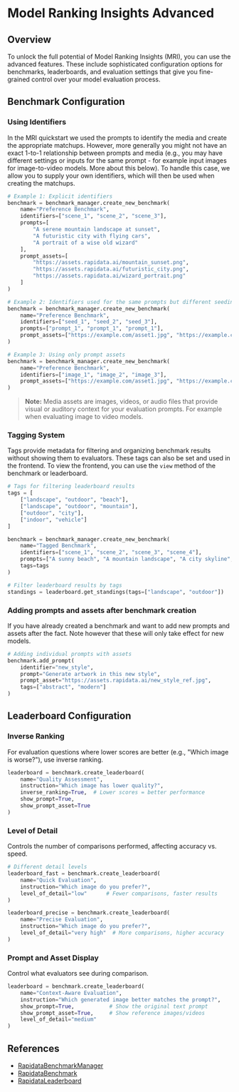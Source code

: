 # Model Ranking Insights Advanced

## Overview

To unlock the full potential of Model Ranking Insights (MRI), you can use the advanced features. These include sophisticated configuration options for benchmarks, leaderboards, and evaluation settings that give you fine-grained control over your model evaluation process.

## Benchmark Configuration

### Using Identifiers

In the MRI quickstart we used the prompts to identify the media and create the appropriate matchups. However, more generally you might not have an exact 1-to-1 relationship between prompts and media (e.g., you may have different settings or inputs for the same prompt - for example input images for image-to-video models. More about this below). To handle this case, we allow you to supply your own identifiers, which will then be used when creating the matchups.

```python
# Example 1: Explicit identifiers
benchmark = benchmark_manager.create_new_benchmark(
    name="Preference Benchmark",
    identifiers=["scene_1", "scene_2", "scene_3"],
    prompts=[
        "A serene mountain landscape at sunset",
        "A futuristic city with flying cars",
        "A portrait of a wise old wizard"
    ],
    prompt_assets=[
        "https://assets.rapidata.ai/mountain_sunset.png",
        "https://assets.rapidata.ai/futuristic_city.png", 
        "https://assets.rapidata.ai/wizard_portrait.png"
    ]
)

# Example 2: Identifiers used for the same prompts but different seeding
benchmark = benchmark_manager.create_new_benchmark(
    name="Preference Benchmark",
    identifiers=["seed_1", "seed_2", "seed_3"],
    prompts=["prompt_1", "prompt_1", "prompt_1"],
    prompt_assets=["https://example.com/asset1.jpg", "https://example.com/asset1.jpg", "https://example.com/asset1.jpg"]
)

# Example 3: Using only prompt assets
benchmark = benchmark_manager.create_new_benchmark(
    name="Preference Benchmark",
    identifiers=["image_1", "image_2", "image_3"],   
    prompt_assets=["https://example.com/asset1.jpg", "https://example.com/asset2.jpg", "https://example.com/asset3.jpg"]
)
```

> **Note:** Media assets are images, videos, or audio files that provide visual or auditory context for your evaluation prompts. For example when evaluating image to video models.

### Tagging System

Tags provide metadata for filtering and organizing benchmark results without showing them to evaluators. These tags can also be set and used in the frontend. To view the frontend, you can use the `view` method of the benchmark or leaderboard.

```python
# Tags for filtering leaderboard results
tags = [
    ["landscape", "outdoor", "beach"],
    ["landscape", "outdoor", "mountain"],
    ["outdoor", "city"],
    ["indoor", "vehicle"]
]

benchmark = benchmark_manager.create_new_benchmark(
    name="Tagged Benchmark",
    identifiers=["scene_1", "scene_2", "scene_3", "scene_4"],
    prompts=["A sunny beach", "A mountain landscape", "A city skyline", "A car in a garage"],
    tags=tags
)

# Filter leaderboard results by tags
standings = leaderboard.get_standings(tags=["landscape", "outdoor"])
```

### Adding prompts and assets after benchmark creation

If you have already created a benchmark and want to add new prompts and assets after the fact. Note however that these will only take effect for new models.

```python
# Adding individual prompts with assets
benchmark.add_prompt(
    identifier="new_style",
    prompt="Generate artwork in this new style",
    prompt_asset="https://assets.rapidata.ai/new_style_ref.jpg",
    tags=["abstract", "modern"]
)
```

## Leaderboard Configuration

### Inverse Ranking

For evaluation questions where lower scores are better (e.g., "Which image is worse?"), use inverse ranking.

```python
leaderboard = benchmark.create_leaderboard(
    name="Quality Assessment",
    instruction="Which image has lower quality?",
    inverse_ranking=True,  # Lower scores = better performance
    show_prompt=True,
    show_prompt_asset=True
)
```

### Level of Detail

Controls the number of comparisons performed, affecting accuracy vs. speed.

```python
# Different detail levels
leaderboard_fast = benchmark.create_leaderboard(
    name="Quick Evaluation", 
    instruction="Which image do you prefer?",
    level_of_detail="low"      # Fewer comparisons, faster results
)

leaderboard_precise = benchmark.create_leaderboard(
    name="Precise Evaluation",
    instruction="Which image do you prefer?", 
    level_of_detail="very high"  # More comparisons, higher accuracy
)
```

### Prompt and Asset Display

Control what evaluators see during comparison.

```python
leaderboard = benchmark.create_leaderboard(
    name="Context-Aware Evaluation",
    instruction="Which generated image better matches the prompt?",
    show_prompt=True,           # Show the original text prompt
    show_prompt_asset=True,     # Show reference images/videos
    level_of_detail="medium"
)
```

## References
- [RapidataBenchmarkManager](/reference/rapidata/rapidata_client/benchmark/rapidata_benchmark_manager/)
- [RapidataBenchmark](/reference/rapidata/rapidata_client/benchmark/rapidata_benchmark/)
- [RapidataLeaderboard](/reference/rapidata/rapidata_client/benchmark/leaderboard/rapidata_leaderboard/)

